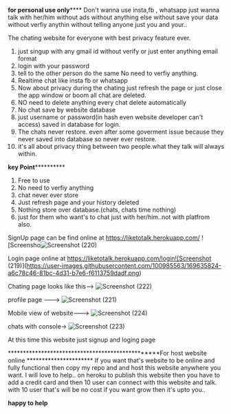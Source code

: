 


********************for personal use only************************
Don't wanna use insta,fb , whatsapp just wanna talk with her/him without ads without anything else without save your data without verfiy anythin without telling anyone just you and your..


The chating website for everyone with best privacy feature ever.

1. just singup with any gmail id without verify or just enter anything email format
2. login with your password
3. tell to the other person do the same No need to verfiy anything.
4. Realtime chat like insta fb or whatsapp
5. Now about privacy during the chating just refresh the page or just close the app window or boom all chat are deleted.
6. NO need to delete anything every chat delete automatically 
7. No chat save by website database 
8. just username or password(in hash even website developer can't access) saved in database for login. 
9. The chats never restore. even after some goverment issue because they never saved into database so never ever restore.
10. it's all about privacy thing between two people.what they talk will always within.

******************************key Point****************************************
1. Free to use
2. No need to verfiy anything
3. chat never ever store 
4. Just refresh page and your history deleted
5. Nothing store over database.(chats, chats time nothing)
6. just for them who want's to chat just with her/him..not with platfrom also.

SignUp page can be find online at https://liketotalk.herokuapp.com/
![Screensho![Screenshot (220)](https://user-images.githubusercontent.com/100985563/169635752-e8e10027-b260-4de9-bece-8b1581bb6ebf.png)

Login page online at https://liketotalk.herokuapp.com/login![Screenshot (219)](https://user-images.githubusercontent.com/100985563/169635824-a6c78c46-81bc-4d31-b7e6-f6113759dadf.png)

Chating page looks like this-->
![Screenshot (222)](https://user-images.githubusercontent.com/100985563/169635747-3803baba-9e57-4a28-8af8-30557c933cee.png)

profile page --->
![Screenshot (221)](https://user-images.githubusercontent.com/100985563/169635753-e5529fc1-c9f2-4422-8473-afcd55cedd1a.png)


Mobile view of website--->
![Screenshot (224)](https://user-images.githubusercontent.com/100985563/169635736-270c88a9-fc1e-4979-b733-ec84bed3f4c2.png)

chats with console->
![Screenshot (223)](https://user-images.githubusercontent.com/100985563/169635742-1b091de1-f460-4d6c-80bf-92136626a5eb.png)



 At this time this website just signup and loging page 
 
 *************************************************For host website online **********************
 If you want that's website to be online and fully functional then copy my repo and and host this website anywhere you want.
 I will love to help.. on heroku to publish this website then you have to add a credit card and then 10 user can connect with this website and talk. with 10 user that's will be no cost if you want grow then it's upto you..
 
 
 ****happy to help****
